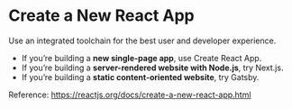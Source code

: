 # Create a New React App

Use an integrated toolchain for the best user and developer experience.

- If you’re building a **new single-page app**, use Create React App.
- If you’re building a **server-rendered website with Node.js**, try Next.js.
- If you’re building a **static content-oriented website**, try Gatsby.

Reference: https://reactjs.org/docs/create-a-new-react-app.html
